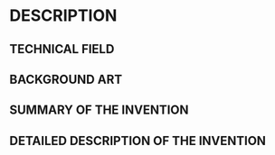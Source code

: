 # DESCRIPTION

## TECHNICAL FIELD

## BACKGROUND ART

## SUMMARY OF THE INVENTION

## DETAILED DESCRIPTION OF THE INVENTION


